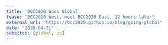 ```yaml
---
title: 'BCC2020 Goes Global'
tease: "BCC2020 West, meet BCC2020 East, 12 hours later"
external_url: "https://bcc2020.github.io/blog/going-global"
date: "2020-04-21"
subsites: [global, us]
---
```

